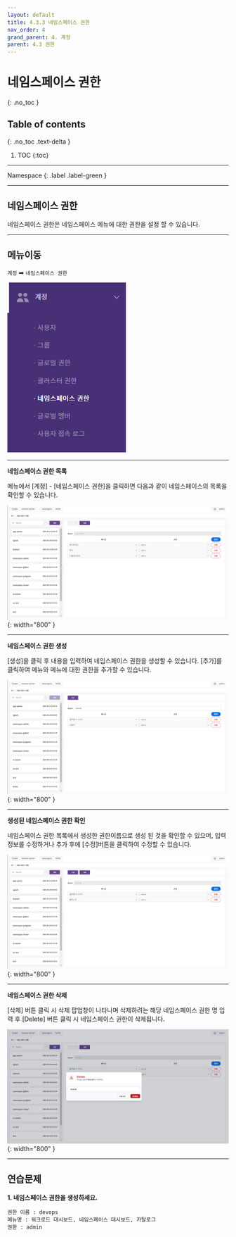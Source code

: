 ```yaml
---
layout: default
title: 4.3.3 네임스페이스 권한
nav_order: 4
grand_parent: 4. 계정
parent: 4.3 권한
---
```


# 네임스페이스 권한
{: .no_toc }

## Table of contents
{: .no_toc .text-delta }

1. TOC
{:toc}

---

<div class="code-example" markdown="1">
Namespace
{: .label .label-green }
</div>

---

## 네임스페이스 권한
네임스페이스 권한은 네임스페이스 메뉴에 대한 권한을 설정 할 수 있습니다.

---

## 메뉴이동
`계정` ➡ `네임스페이스 권한`

![ns.png](/assets/images/auth/ns.png)

---

**네임스페이스 권한 목록**

메뉴에서 [계정] - [네임스페이스 권한]을 클릭하면 다음과 같이 네임스페이스의 목록을 확인할 수 있습니다.

![4_account-auth-namespace.png](/assets/images/auth/4_account-auth-namespace.png){: width="800" }

---

**네임스페이스 권한 생성**

[생성]을 클릭 후 내용을 입력하여 네임스페이스 권한을 생성할 수 있습니다. [추가]를 클릭하여 메뉴와 메뉴에 대한 권한을 추가할 수 있습니다.

![4_account-auth-namespace-create.png](/assets/images/auth/4_account-auth-namespace-create.png){: width="800" }

---

**생성된 네임스페이스 권한 확인**

네임스페이스 권한 목록에서 생성한 권한이름으로 생성 된 것을 확인할 수 있으며, 입력 정보를 수정하거나 추가 후에 [수정]버튼을 클릭하여 수정할 수 있습니다.

![4_account-auth-namespace-create-success.png](/assets/images/auth/4_account-auth-namespace-create-success.png){: width="800" }

---

**네임스페이스 권한 삭제**

[삭제] 버튼 클릭 시 삭제 팝업창이 나타나며 삭제하려는 해당 네임스페이스 권한 명 입력 후 [Delete] 버튼 클릭 시 네임스페이스 권한이 삭제됩니다.

![4_account-auth-namespace-delete-confirm.png](/assets/images/auth/4_account-auth-namespace-delete-confirm.png){: width="800" }

---

## 연습문제

**1. 네임스페이스 권한을 생성하세요.**

```
권한 이름 : devops
메뉴명 : 워크로드 대시보드, 네임스페이스 대시보드, 카탈로그
권한 : admin
```